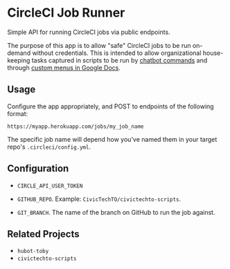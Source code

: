 # CircleCI Job Runner

Simple API for running CircleCI jobs via public endpoints.

The purpose of this app is to allow "safe" CircleCI jobs to be run
on-demand without credentials. This is intended to allow organizational
house-keeping tasks captured in scripts to be run by [chatbot
commands]() and through [custom menus in Google Docs]().

## Usage

Configure the app appropriately, and POST to endpoints of the following
format:

`https://myapp.herokuapp.com/jobs/my_job_name`

The specific job name will depend how you've named them in your target
repo's `.circleci/config.yml`.

## Configuration

- `CIRCLE_API_USER_TOKEN`

- `GITHUB_REPO`. Example: `CivicTechTO/civictechto-scripts`.

- `GIT_BRANCH`. The name of the branch on GitHub to run the job against.

## Related Projects

- `hubot-toby`
- `civictechto-scripts`

